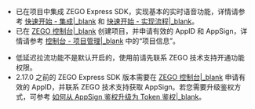 - 已在项目中集成 ZEGO Express SDK，实现基本的实时语音功能，详情请参考 [快速开始 - 集成\|_blank](!ExpressAudioSDK-QuickStarts/integration) 和 [快速开始 - 实现流程\|_blank](!ExpressAudioSDK-QuickStarts/Solution_Implementation)。
- 已在 [ZEGO 控制台\|_blank](https://console.zego.im) 创建项目，并申请有效的 AppID 和 AppSign，详情请参考 [控制台 - 项目管理\|_blank](#12107) 中的“项目信息”。

<div class="mk-warning">

- 低延迟拉流功能不是默认开启的，使用前请先联系 ZEGO 技术支持开通功能权限。
- 2.17.0 之前的 ZEGO Express SDK 版本需要在 [ZEGO 控制台\|_blank](https://console.zego.im) 申请有效的 AppID，并联系 ZEGO 技术支持获取 AppSign。若您需要升级鉴权方式，可参考 [如何从 AppSign 鉴权升级为 Token 鉴权\|_blank](http://doc-preview-zh.zego.im/faq/token_upgrade?product=ExpressVideo&platform=all)。
</div>

<div class = 'mk-warning'>
